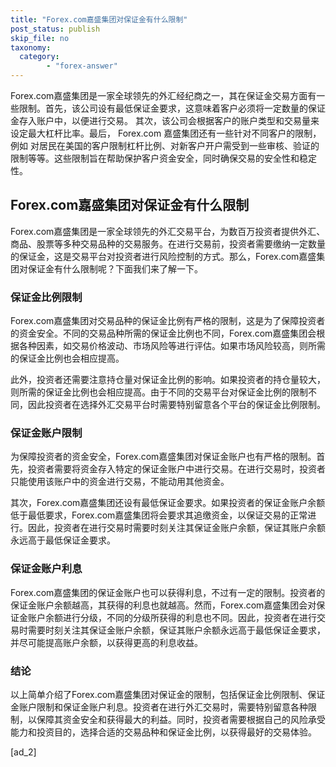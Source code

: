 ```yaml
---
title: "Forex.com嘉盛集团对保证金有什么限制"
post_status: publish
skip_file: no
taxonomy:
  category:
        - "forex-answer"
---
```


Forex.com嘉盛集团是一家全球领先的外汇经纪商之一，其在保证金交易方面有一些限制。首先，该公司设有最低保证金要求，这意味着客户必须将一定数量的保证金存入账户中，以便进行交易。 其次，该公司会根据客户的账户类型和交易量来设定最大杠杆比率。最后， Forex.com 嘉盛集团还有一些针对不同客户的限制，例如 对居民在美国的客户限制杠杆比例、对新客户开户需受到一些审核、验证的限制等等。这些限制旨在帮助保护客户资金安全，同时确保交易的安全性和稳定性。

## Forex.com嘉盛集团对保证金有什么限制

Forex.com嘉盛集团是一家全球领先的外汇交易平台，为数百万投资者提供外汇、商品、股票等多种交易品种的交易服务。在进行交易前，投资者需要缴纳一定数量的保证金，这是交易平台对投资者进行风险控制的方式。那么，Forex.com嘉盛集团对保证金有什么限制呢？下面我们来了解一下。

### 保证金比例限制

Forex.com嘉盛集团对交易品种的保证金比例有严格的限制，这是为了保障投资者的资金安全。不同的交易品种所需的保证金比例也不同，Forex.com嘉盛集团会根据各种因素，如交易价格波动、市场风险等进行评估。如果市场风险较高，则所需的保证金比例也会相应提高。

此外，投资者还需要注意持仓量对保证金比例的影响。如果投资者的持仓量较大，则所需的保证金比例也会相应提高。由于不同的交易平台对保证金比例的限制不同，因此投资者在选择外汇交易平台时需要特别留意各个平台的保证金比例限制。

### 保证金账户限制

为保障投资者的资金安全，Forex.com嘉盛集团对保证金账户也有严格的限制。首先，投资者需要将资金存入特定的保证金账户中进行交易。在进行交易时，投资者只能使用该账户中的资金进行交易，不能动用其他资金。

其次，Forex.com嘉盛集团还设有最低保证金要求。如果投资者的保证金账户余额低于最低要求，Forex.com嘉盛集团将会要求其追缴资金，以保证交易的正常进行。因此，投资者在进行交易时需要时刻关注其保证金账户余额，保证其账户余额永远高于最低保证金要求。

### 保证金账户利息

Forex.com嘉盛集团的保证金账户也可以获得利息，不过有一定的限制。投资者的保证金账户余额越高，其获得的利息也就越高。然而，Forex.com嘉盛集团会对保证金账户余额进行分级，不同的分级所获得的利息也不同。因此，投资者在进行交易时需要时刻关注其保证金账户余额，保证其账户余额永远高于最低保证金要求，并尽可能提高账户余额，以获得更高的利息收益。

### 结论

以上简单介绍了Forex.com嘉盛集团对保证金的限制，包括保证金比例限制、保证金账户限制和保证金账户利息。投资者在进行外汇交易时，需要特别留意各种限制，以保障其资金安全和获得最大的利益。同时，投资者需要根据自己的风险承受能力和投资目的，选择合适的交易品种和保证金比例，以获得最好的交易体验。

\[ad\_2\]
